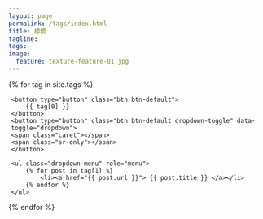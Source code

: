 ```yaml
---
layout: page
permalink: /tags/index.html
title: 標籤 
tagline: 
tags: 
image:
  feature: texture-feature-01.jpg
---
```

{% for tag in site.tags %}
<div class="btn-group" style="margin:5px">

    <button type="button" class="btn btn-default">
        {{ tag[0] }}
    </button>
    <button type="button" class="btn btn-default dropdown-toggle" data-toggle="dropdown">
    <span class="caret"></span>
    <span class="sr-only"></span>
    </button>

    <ul class="dropdown-menu" role="menu">
        {% for post in tag[1] %}
            <li><a href="{{ post.url }}"> {{ post.title }} </a></li>
        {% endfor %}
    </ul>
</div>
{% endfor %}
